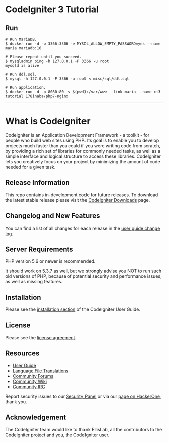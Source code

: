 # CodeIgniter 3 Tutorial

## Run

```console
# Run MariaDB.
$ docker run -d -p 3366:3306 -e MYSQL_ALLOW_EMPTY_PASSWORD=yes --name maria mariadb:10

# Please repeat until you succeed.
$ mysqladmin ping -h 127.0.0.1 -P 3366 -u root
mysqld is alive

# Run ddl.sql.
$ mysql -h 127.0.0.1 -P 3366 -u root < misc/sql/ddl.sql

# Run application.
$ docker run -d -p 8080:80 -v $(pwd):/var/www --link maria --name ci3-tutorial 178inaba/php7-nginx
```

---

# What is CodeIgniter

CodeIgniter is an Application Development Framework - a toolkit - for people
who build web sites using PHP. Its goal is to enable you to develop projects
much faster than you could if you were writing code from scratch, by providing
a rich set of libraries for commonly needed tasks, as well as a simple
interface and logical structure to access these libraries. CodeIgniter lets
you creatively focus on your project by minimizing the amount of code needed
for a given task.

## Release Information

This repo contains in-development code for future releases. To download the
latest stable release please visit the [CodeIgniter Downloads](https://codeigniter.com/download) page.

## Changelog and New Features

You can find a list of all changes for each release in the 
[user guide change log](https://github.com/bcit-ci/CodeIgniter/blob/develop/user_guide_src/source/changelog.rst).

## Server Requirements

PHP version 5.6 or newer is recommended.

It should work on 5.3.7 as well, but we strongly advise you NOT to run
such old versions of PHP, because of potential security and performance
issues, as well as missing features.

## Installation

Please see the [installation section](https://codeigniter.com/user_guide/installation/index.html)
of the CodeIgniter User Guide.

## License

Please see the [license agreement](https://github.com/bcit-ci/CodeIgniter/blob/develop/user_guide_src/source/license.rst).

## Resources

-  [User Guide](https://codeigniter.com/docs)
-  [Language File Translations](https://github.com/bcit-ci/codeigniter3-translations)
-  [Community Forums](http://forum.codeigniter.com/)
-  [Community Wiki](https://github.com/bcit-ci/CodeIgniter/wiki)
-  [Community IRC](https://webchat.freenode.net/?channels=%23codeigniter)

Report security issues to our [Security Panel](mailto:security@codeigniter.com)
or via our [page on HackerOne](https://hackerone.com/codeigniter), thank you.

## Acknowledgement

The CodeIgniter team would like to thank EllisLab, all the
contributors to the CodeIgniter project and you, the CodeIgniter user.
